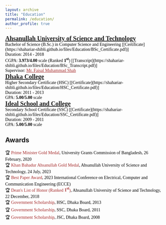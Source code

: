 ```yaml
---
layout: archive
title: "Education"
permalink: /education/
author_profile: true
---
```

<!-- M.Sc. 
<span style="color:black; font-size:20px"><b><a href="https://cse.buet.ac.bd/" target="_blank">Bangladesh University of Engineering and Technology</a></b></span><br/>
Master of Science (M.Sc.) in Computer Science and Engineering <br/>
Duration: 2021 - present <br/>
CGPA: <b>3.83/4.00</b> scale <br/>
Supervisor: <a style="color:brown;" href="https://cse.buet.ac.bd/faculty_list/detail/rifat">Dr. Rifat Shahriyar</a><br/>
-->

<!-- B.Sc. -->
<span style="font-family:Georgia; color:black;">
<span style="color:black; font-size:20px; font-family:Calisto MT"><b><a href="https://aust.edu" target="_blank">Ahsanullah University of Science and Technology</a></b></span><br/>
Bachelor of Science (B.Sc.) in Computer Science and Engineering [[Certificate](https://shahariar-shibli.github.io/files/Education/BSc_Certificate.pdf)]<br/>
Duration: 2014 - 2018 <br/>
CGPA: <b>3.973/4.00</b> scale (Ranked <b>1<sup>st</sup></b>) [[Transcript](https://shahariar-shibli.github.io/files/Education/BSc_Transcript.pdf)]<br/>
Supervisor: <a style="color:brown;" href="https://aust.edu/cse/faculty_member/mr_faisal_muhammad_shah">Mr. Faisal Muhammad Shah</a><br/>
</span>

<!-- HSC -->
<span style="font-family:Georgia; color:black;">
<span style="color:black; font-size:20px"><b><a href="http://dhakacollege.edu.bd/" target="_blank">Dhaka College</a></b></span><br/>
Higher Secondary Certificate (HSC) [[Certificate](https://shahariar-shibli.github.io/files/Education/HSC_Certificate.pdf)] <br/>
Duration: 2011 - 2013 <br/>
GPA: <b>5.00/5.00</b> scale <br/>
</span>

<!-- SSC -->
<span style="font-family:Georgia; color:black;">
<span style="color:black; font-size:20px"><b><a href="https://iscm.edu.bd/" target="_blank">Ideal School and College</a></b></span><br/>
Secondary School Certificate (SSC) [[Certificate](https://shahariar-shibli.github.io/files/Education/SSC_Certificate.pdf)] <br/>
Duration: 2009 - 2011 <br/>
GPA: <b>5.00/5.00</b> scale <br/>
</span>

## Awards
<span style="font-family:Georgia; color:black">
🏆 <span style="color:brown">Prime Minister Gold Medal</span>, University Grants Commission of Bangladesh, 26 February, 2020 <br/>
🏆 <span style="color:brown">Khan Bahadur Ahsanullah Gold Medal</span>, Ahsanullah University of Science and Technology, 24 July, 2023 <br/>
🏆 <span style="color:brown">Best Paper Award</span>, 2023 International Conference on Electrical, Computer and Communication Engineering (ECCE) <br/>
🏆 <span style="color:brown">Dean's List of Honor (Ranked <b>1<sup>st</sup></b>)</span>, Ahsanullah University of Science and Technology, 22 December, 2018<br/>
🏆 <span style="color:brown">Government Scholarship</span>, HSC, Dhaka Board, 2013 <br/>
🏆 <span style="color:brown">Government Scholarship</span>, SSC, Dhaka Board, 2011 <br/>
🏆 <span style="color:brown">Government Scholarship</span>, JSC, Dhaka Board, 2008 <br/>
</span>